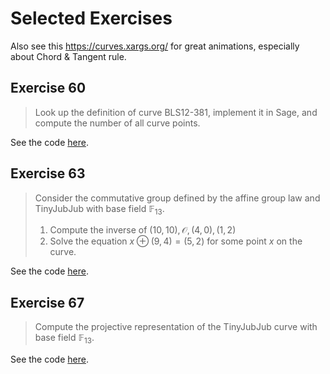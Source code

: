 # Selected Exercises

Also see this <https://curves.xargs.org/> for great animations, especially about Chord & Tangent rule.

## Exercise 60

> Look up the definition of curve BLS12-381, implement it in Sage, and compute the number of all curve points.

See the code [here](./short-weierstrass.sage).

## Exercise 63

> Consider the commutative group defined by the affine group law and TinyJubJub with base field $\mathbb{F}_{13}$.
>
> 1. Compute the inverse of $(10, 10), \mathcal{O}, (4, 0), (1, 2)$
> 2. Solve the equation $x \oplus (9, 4) = (5, 2)$ for some point $x$ on the curve.

See the code [here](./affine-group-law.sage).

## Exercise 67

> Compute the projective representation of the TinyJubJub curve with base field $\mathbb{F}_{13}$.

See the code [here](./short-weierstrass.sage).
